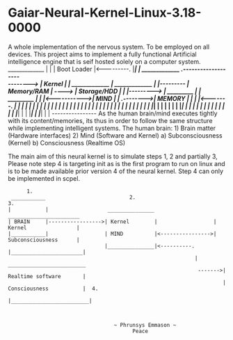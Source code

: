 # Gaiar-Neural-Kernel-Linux-3.18-0000
A whole implementation of the nervous system. To be employed on all devices.
This project aims to implement a fully functional Artificial intelligence engine
that is seif hosted solely on a computer system.
     _____________
    |             |
    | Boot Loader |<---------.
    |_____________|          |           _____________           .-------------------  
                              --------> | Kernel      |         |  _____________     |      _____________
                                        |             |---------  | Memory/RAM  |    ----> | Storage/HDD |
                                        |             |---------> |  _________  |          |  _________  |
                                        |             |<----------->| MIND    | |  .-------->| MEMORY  | |
                                        |             |<-------.  | |         | | |        | |         | |
                                        |             |         | | |         | | |        | |         | |
                                        |             |         | | |         | | |        | |         | |
                                        |             |         | | |_________| | |        | |         | |
                                        |_____________|         | |             | |        | |         | |
                                                                | |             | |        | |_________| |
                                                                | |_____________| |        |_____________|
                                                                |                 | 
                                                                 ----------------
As the human brain/mind executes tightly with its content/memories,
its thus in order to follow the same structure while implementing 
intelligent systems.
The human brain:
     1) Brain matter (Hardware interfaces)
     2) Mind (Software and Kernel)
          a) Subconsciousness (Kernel)
          b) Consciousness (Realtime OS)
          
   The main aim of this neural kernel is to simulate steps 1, 2 and partially 3, Please note step 4
   is targeting init as is the first program to run on linux and is to be made available prior version 
   4 of the neural kernel. Step 4 can only be implemented in scpel.
          
          1.                      
     ___________                           2.                                    3.
    |           |                   _______________                    _______________________
    | BRAIN     |----------------->| Kernel        |                  | Kernel                |
    |___________|                  | MIND          |<---------------->| Subconsciousness      |
                                   |_______________|<----------.      |_______________________|  
                                                                |         _________________________
                                                                 ------->| Realtime software       |
                                                                         | Consciousness           |  4.
                                                                         |_________________________|
                                                                         
                                                                         
                                                                         
                                      ~ Phrunsys Emmason ~
                                            Peace 
